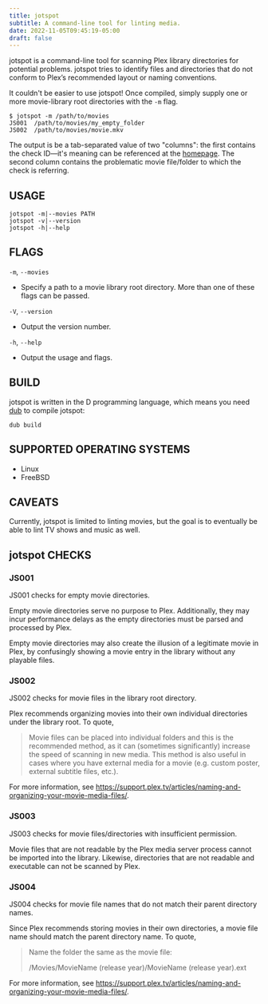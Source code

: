 ```yaml
---
title: jotspot
subtitle: A command-line tool for linting media.
date: 2022-11-05T09:45:19-05:00
draft: false
---
```


jotspot is a command-line tool for scanning Plex library directories for potential problems. jotspot tries to identify files and directories that do not conform to Plex’s recommended layout or naming conventions.

It couldn't be easier to use jotspot! Once compiled, simply supply one or more movie-library root directories with the `-m` flag.

```shell
$ jotspot -m /path/to/movies
JS001  /path/to/movies/my_empty_folder
JS002  /path/to/movies/movie.mkv
```

The output is be a tab-separated value of two "columns": the first contains the check ID&mdash;it's meaning can be referenced at the [homepage](https://mario-campos.github.io/software/jotspot/). The second column contains the problematic movie file/folder to which the check is referring.

## USAGE

```
jotspot -m|--movies PATH
jotspot -v|--version
jotspot -h|--help
```

## FLAGS

`-m`, `--movies`
* Specify a path to a movie library root directory. More than one of these flags can be passed.

`-V`, `--version`
* Output the version number.

`-h`, `--help`
* Output the usage and flags.

## BUILD

jotspot is written in the D programming language, which means you need [dub](https://dub.pm/) to compile jotspot:

```
dub build
```

## SUPPORTED OPERATING SYSTEMS

* Linux
* FreeBSD

## CAVEATS

Currently, jotspot is limited to linting movies, but the goal is to eventually be able to lint TV shows and music as well.

## jotspot CHECKS

### JS001

JS001 checks for empty movie directories.

Empty movie directories serve no purpose to Plex. Additionally, they may incur performance delays as the empty directories must be parsed and processed by Plex.

Empty movie directories may also create the illusion of a legitimate movie in Plex, by confusingly showing a movie entry in the library without any playable files.

### JS002

JS002 checks for movie files in the library root directory.

Plex recommends organizing movies into their own individual directories under the library root. To quote,

>Movie files can be placed into individual folders and this is the recommended method, as it can (sometimes significantly) increase the speed of scanning in new media. This method is also useful in cases where you have external media for a movie (e.g. custom poster, external subtitle files, etc.).

For more information, see https://support.plex.tv/articles/naming-and-organizing-your-movie-media-files/.

### JS003

JS003 checks for movie files/directories with insufficient permission.

Movie files that are not readable by the Plex media server process cannot be imported into the library. Likewise, directories that are not readable and executable can not be scanned by Plex.

### JS004

JS004 checks for movie file names that do not match their parent directory names.

Since Plex recommends storing movies in their own directories, a movie file name should match the parent directory name. To quote,

>Name the folder the same as the movie file:
>
>    /Movies/MovieName (release year)/MovieName (release year).ext


For more information, see https://support.plex.tv/articles/naming-and-organizing-your-movie-media-files/.
